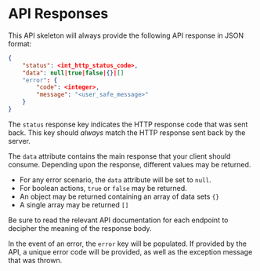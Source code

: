 # API Responses

This API skeleton will always provide the following API response in JSON format:

```json
{
    "status": <int_http_status_code>,
    "data": null|true|false|{}|[]
    "error": {
        "code": <integer>,
        "message": "<user_safe_message>"
    }
}
```

The `status` response key indicates the HTTP response code that was sent back. This key should _always_ match the HTTP response sent back by the server.

The `data` attribute contains the main response that your client should consume. Depending upon the response, different values may be returned.

- For any error scenario, the `data` attribute will be set to `null`.
- For boolean actions, `true` or `false` may be returned.
- An object may be returned containing an array of data sets `{}`
- A single array may be returned `[]`

Be sure to read the relevant API documentation for each endpoint to decipher the meaning of the response body.

In the event of an error, the `error` key will be populated. If provided by the API, a unique error code will be provided, as well as the exception message that was thrown.